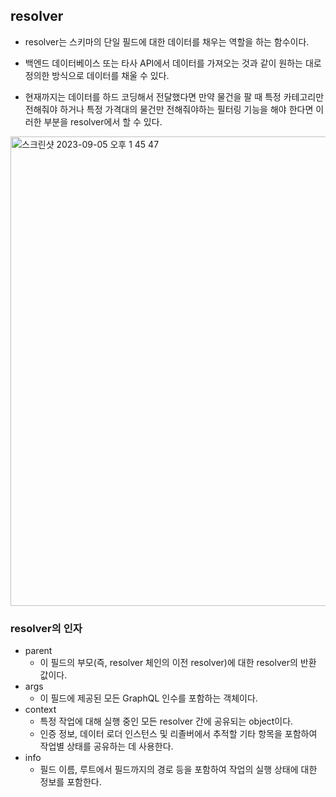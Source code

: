 ## resolver

- resolver는 스키마의 단일 필드에 대한 데이터를 채우는 역할을 하는 함수이다.
- 백엔드 데이터베이스 또는 타사 API에서 데이터를 가져오는 것과 같이 원하는 대로 정의한 방식으로 데이터를 채울 수 있다.

- 현재까지는 데이터를 하드 코딩해서 전달했다면 만약 물건을 팔 때 특정 카테고리만 전해줘야 하거나 특정 가격대의 물건만 전해줘야하는 필터링 기능을 해야 한다면 이러한 부분을 resolver에서 할 수 있다.

<img width="751" alt="스크린샷 2023-09-05 오후 1 45 47" src="https://github.com/ehdgusdl9177/NodeJs/assets/75515697/16df3e1d-accb-474f-996b-433c9f7bdcb3">

### resolver의 인자

- parent
  - 이 필드의 부모(즉, resolver 체인의 이전 resolver)에 대한 resolver의 반환 값이다.
- args
  - 이 필드에 제공된 모든 GraphQL 인수를 포함하는 객체이다.
- context
  - 특정 작업에 대해 실행 중인 모든 resolver 간에 공유되는 object이다.
  - 인증 정보, 데이터 로더 인스턴스 및 리졸버에서 추적할 기타 항목을 포함하여 작업별 상태를 공유하는 데 사용한다.
- info
  - 필드 이름, 루트에서 필드까지의 경로 등을 포함하여 작업의 실행 상태에 대한 정보를 포함한다.
